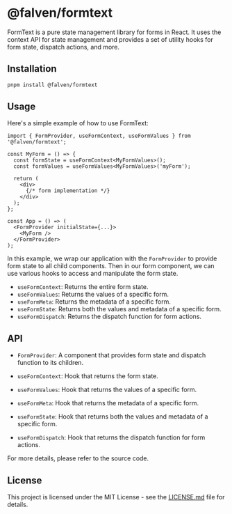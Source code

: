 # @falven/formtext

FormText is a pure state management library for forms in React. It uses the context API for state management and provides a set of utility hooks for form state, dispatch actions, and more.

## Installation

```bash
pnpm install @falven/formtext
```

## Usage

Here's a simple example of how to use FormText:

```tsx
import { FormProvider, useFormContext, useFormValues } from '@falven/formtext';

const MyForm = () => {
  const formState = useFormContext<MyFormValues>();
  const formValues = useFormValues<MyFormValues>('myForm');

  return (
    <div>
      {/* form implementation */}
    </div>
  );
};

const App = () => (
  <FormProvider initialState={...}>
    <MyForm />
  </FormProvider>
);
```

In this example, we wrap our application with the `FormProvider` to provide form state to all child components. Then in our form component, we can use various hooks to access and manipulate the form state.

- `useFormContext`: Returns the entire form state.
- `useFormValues`: Returns the values of a specific form.
- `useFormMeta`: Returns the metadata of a specific form.
- `useFormState`: Returns both the values and metadata of a specific form.
- `useFormDispatch`: Returns the dispatch function for form actions.

## API

- `FormProvider`: A component that provides form state and dispatch function to its children.

- `useFormContext`: Hook that returns the form state.

- `useFormValues`: Hook that returns the values of a specific form.

- `useFormMeta`: Hook that returns the metadata of a specific form.

- `useFormState`: Hook that returns both the values and metadata of a specific form.

- `useFormDispatch`: Hook that returns the dispatch function for form actions.

For more details, please refer to the source code.

## License

This project is licensed under the MIT License - see the [LICENSE.md](LICENSE.md) file for details.
